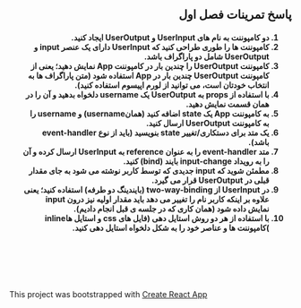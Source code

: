 
  
<div dir="rtl">    
    <p><h2>پاسخ تمرینات فصل اول</h2></p>    
    <p><h4>
    <ol>
        <li>دو کامپوننت به نام های UserInput و UserOutput ایجاد کنید.</li>
        <li>کامپوننت ها را طوری طراحی کنید که UserInput دارای یک عنصر input و UserOutput شامل دو پاراگراف باشد.</li>
        <li>کامپوننت UserOutput را چندین بار در کامپوننت App نمایش دهید؛ یعنی از کامپوننت UserOutput چندین بار در App استفاده شود (متن پاراگراف ها به انتخاب خودتان است، می توانید از لورم اپیسوم استفاده کنید).</li>
        <li>با استفاده از props به UserOutput یک username دلخواه بدهید و آن را در همان قسمت نمایش دهید.</li>
        <li>به کامپوننت App یک state اضافه کنید (همانusername) و username را به کامپوننت UserOutput ارسال کنید.</li>
        <li>یک متد برای دستکاری/تغییر state بنویسید (باید از نوع event-handler باشد).</li>
        <li>متد event-handler را به عنوان reference به UserInput ارسال کرده و آن را به رویداد input-change بایند (bind) کنید.</li>
        <li>مطمئن شوید که input جدیدی که توسط کاربر نوشته می شود به جای مقدار قبلی در UserOutput قرار می گیرد.</li>
        <li>در UserInput از two-way-binding (بایندینگ دو طرفه) استفاده کنید؛ یعنی علاوه بر اینکه کاربر نام را تغییر می دهد باید مقدار اولیه نیز درون input نمایش داده شود (همان کاری که در جلسه ی قبل انجام دادیم).</li>
        <li>با استفاده از هر دو روش استایل دهی (فایل های css و استایل هاinline )کامپوننت ها و عناصر خود را به شکل دلخواه استایل دهی کنید.</li>
    </ol>
    </h4></p>  
    <p><h4></h4></p>  
    <p><h4></h4></p>  
    <p><h4></h4></p>  
</div>

    
<br /><br /><br /><br />    
   
  
    
<p>This project was bootstrapped with <a href="https://github.com/facebookincubator/create-react-app">Create React App</a></p>